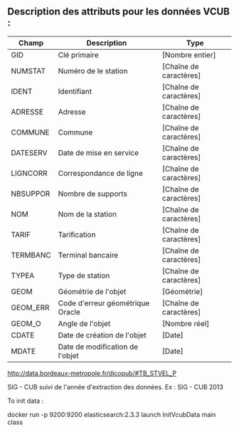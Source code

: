 ## Description des attributs pour les données VCUB :


| Champ    | Description                      | Type                   |
|----------|----------------------------------|------------------------|
| GID      | Clé primaire                     | [Nombre entier]        |
| NUMSTAT  | Numéro de le station             | [Chaîne de caractères] |
| IDENT    | Identifiant                      | [Chaîne de caractères] |
| ADRESSE  | Adresse                          | [Chaîne de caractères] |
| COMMUNE  | Commune                          | [Chaîne de caractères] |
| DATESERV | Date de mise en service          | [Chaîne de caractères] |
| LIGNCORR | Correspondance de ligne          | [Chaîne de caractères] |
| NBSUPPOR | Nombre de supports               | [Chaîne de caractères] |
| NOM      | Nom de la station                | [Chaîne de caractères] |
| TARIF    | Tarification                     | [Chaîne de caractères] |
| TERMBANC | Terminal bancaire                | [Chaîne de caractères] |
| TYPEA    | Type de station                  | [Chaîne de caractères] |
| GEOM     | Géométrie de l'objet             | [Géométrie]            |
| GEOM_ERR | Code d'erreur géométrique Oracle | [Chaîne de caractères] |
| GEOM_O   | Angle de l'objet                 | [Nombre réel]          |
| CDATE    | Date de création de l'objet      | [Date]                 |
| MDATE    | Date de modification de l'objet  | [Date]                 |

http://data.bordeaux-metropole.fr/dicopub/#TB_STVEL_P

SIG - CUB suivi de l'année d'extraction des données. Ex : SIG - CUB 2013


To init data :

docker run -p 9200:9200 elasticsearch:2.3.3
launch InitVcubData main class